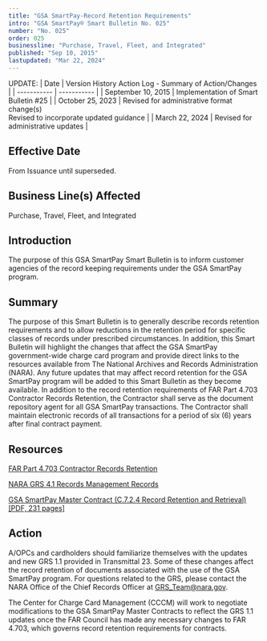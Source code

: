 ```yaml
---
title: "GSA SmartPay-Record Retention Requirements"
intro: "GSA SmartPay® Smart Bulletin No. 025"
number: "No. 025"
order: 025
businessline: "Purchase, Travel, Fleet, and Integrated"
published: "Sep 10, 2015"
lastupdated: "Mar 22, 2024"
---
```


UPDATE:
| Date | Version History Action Log - Summary of Action/Changes |
| ----------- | ----------- |
| September 10, 2015 | Implementation of Smart Bulletin #25 |
| October 25, 2023 | Revised for administrative format change(s) <br> Revised to incorporate updated guidance |
| March 22, 2024 | Revised for administrative updates |

## Effective Date

From Issuance until superseded.

## Business Line(s) Affected

Purchase, Travel, Fleet, and Integrated


## Introduction

The purpose of this GSA SmartPay Smart Bulletin is to inform customer agencies of the record keeping requirements under the GSA SmartPay program.

## Summary

The purpose of this Smart Bulletin is to generally describe records retention requirements and to allow reductions in the retention period for specific classes of records under prescribed circumstances. In addition, this Smart Bulletin will highlight the changes that affect the GSA SmartPay government-wide charge card program and provide direct links to the resources available from The National Archives and Records Administration (NARA). Any future updates that may affect record retention for the GSA SmartPay program will be added to this Smart Bulletin as they become available. In addition to the record retention requirements of FAR Part 4.703 Contractor Records Retention, the Contractor shall serve as the document repository agent for all GSA SmartPay transactions. The Contractor shall maintain electronic records of all transactions for a period of six (6) years after final contract payment.

## Resources 

[FAR Part 4.703 Contractor Records Retention](https://www.acquisition.gov/far/subpart-4.7)

[NARA GRS 4.1 Records Management Records](https://www.archives.gov/records-mgmt/grs.html)

[GSA SmartPay Master Contract (C.7.2.4 Record Retention and Retrieval)[PDF, 231 pages]](/files/GSA_SP3_Master_Contract.pdf)


## Action

A/OPCs and cardholders should familiarize themselves with the updates and new GRS 1.1 provided in Transmittal 23. Some of these changes affect the record retention of documents associated with the use of the GSA SmartPay program. For questions related to the GRS, please contact the NARA Office of the Chief Records Officer at GRS_Team@nara.gov. 

The Center for Charge Card Management (CCCM) will work to negotiate modifications to the GSA SmartPay Master Contracts to reflect the GRS 1.1 updates once the FAR Council has made any necessary changes to FAR 4.703, which governs record retention requirements for contracts. 

